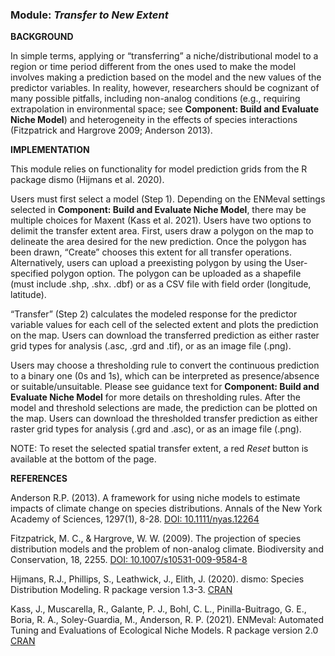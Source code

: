 ### **Module:** ***Transfer to New Extent***

**BACKGROUND**  

In simple terms, applying or “transferring” a niche/distributional model to a region or time period different from the ones used to make the model involves making a prediction based on the model and the new values of the predictor variables. In reality, however, researchers should be cognizant of many possible pitfalls, including non-analog conditions (e.g., requiring extrapolation in environmental space; see **Component: Build and Evaluate Niche Model**) and heterogeneity in the effects of species interactions (Fitzpatrick and Hargrove 2009; Anderson 2013).

**IMPLEMENTATION** 

This module relies on functionality for model prediction grids from the R package dismo (Hijmans et al. 2020).  

Users must first select a model (Step 1). Depending on the ENMeval settings selected in **Component: Build and Evaluate Niche Model**, there may be multiple choices for Maxent (Kass et al. 2021). Users have two options to delimit the transfer extent area. First, users draw a polygon on the map to delineate the area desired for the new prediction. Once the polygon has been drawn, “Create” chooses this extent for all transfer operations. Alternatively, users can upload a preexisting polygon by using the User-specified polygon option. The polygon can be uploaded as a shapefile (must include .shp, .shx. .dbf) or as a CSV file with field order (longitude, latitude).  
  
“Transfer” (Step 2) calculates the modeled response for the predictor variable values for each cell of the selected extent and plots the prediction on the map. Users can download the transferred prediction as either raster grid types for analysis (.asc, .grd and .tif), or as an image file (.png).  

Users may choose a thresholding rule to convert the continuous prediction to a binary one (0s and 1s), which can be interpreted as presence/absence or suitable/unsuitable. Please see guidance text for **Component: Build and Evaluate Niche Model** for more details on thresholding rules. After the model and threshold selections are made, the prediction can be plotted on the map. Users can download the thresholded transfer prediction as either raster grid types for analysis (.grd and .asc), or as an image file (.png).
  
NOTE: To reset the selected spatial transfer extent, a red *Reset* button is available at the bottom of the page.
 

**REFERENCES**

Anderson R.P. (2013). A framework for using niche models to estimate impacts of climate change on species distributions. Annals of the New York Academy of Sciences, 1297(1), 8-28. <a href="https://doi.org/10.1111/nyas.12264" target="_blank">DOI: 10.1111/nyas.12264</a>

Fitzpatrick, M. C., & Hargrove, W. W. (2009). The projection of species distribution models and the problem of non-analog climate. Biodiversity and Conservation, 18, 2255. <a href="https://doi.org/10.1007/s10531-009-9584-8" target="_blank">DOI: 10.1007/s10531-009-9584-8</a>

Hijmans, R.J., Phillips, S., Leathwick, J., Elith, J. (2020). dismo: Species Distribution Modeling. R package version 1.3-3. <a href="https://CRAN.R-project.org/package=dismo" target="_blank">CRAN</a> 

Kass, J., Muscarella, R., Galante, P. J., Bohl, C. L., Pinilla-Buitrago, G. E., Boria, R. A., Soley-Guardia, M., Anderson, R. P. (2021). ENMeval: Automated Tuning and Evaluations of Ecological Niche Models. R package version 2.0 <a href="https://CRAN.R-project.org/package=ENMeval" target="_blank">CRAN</a>


